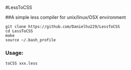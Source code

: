 #LessToCSS

##A simple less compiler for unix/linux/OSX environment


	git clone https://github.com/Danielhu229/LessToCSS
	cd LessToCSS
 	make
 	source ~/.bash_profile


### Usage:

	toCSS xxx.less
